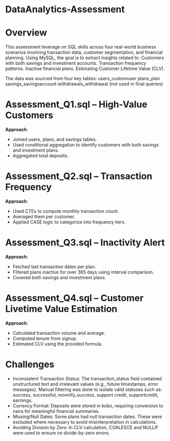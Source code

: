# DataAnalytics-Assessment

# Overview
This assessment leverage on SQL skills across four real-world business scenarios involving transaction data, customer segmentation, and financial planning.
Using MySQL, the goal is to extract insights related to:
Customers with both savings and investment accounts.
Transaction frequency patterns.
Inactive financial plans.
Estimating Customer Lifetime Value (CLV).

The data was sourced from four key tables:
users_customuser
plans_plan
savings_savingsaccount
withdrawals_withdrawal (not used in final queries)

# Assessment_Q1.sql – High-Value Customers
**Approach**: 
- Joined users, plans, and savings tables.
- Used conditional aggregation to identify customers with both savings and investment plans.
- Aggregated total deposits.


# Assessment_Q2.sql – Transaction Frequency
**Approach**:
- Used CTEs to compute monthly transaction count.
- Averaged them per customer.
- Applied CASE logic to categorize into frequency tiers.

# Assessment_Q3.sql – Inactivity Alert
**Approach**:
- Fetched last transaction dates per plan.
- Filtered plans inactive for over 365 days using interval comparison.
- Covered both savings and investment plans.

# Assessment_Q4.sql – Customer Livetime Value Estimation
**Approach**:
- Calculated transaction volume and average.
- Computed tenure from signup.
- Estimated CLV using the provided formula.

# Challenges
- Inconsistent Transaction Status: The transaction_status field contained unstructured text and irrelevant values (e.g., future timestamps, error messages). Manual filtering was done to isolate valid statuses such as: success, successful, monnify_success, support credit, supportcredit, earnings.
- Currency Format: Deposits were stored in kobo, requiring conversion to naira for meaningful financial summaries.
- Missing/Null Dates: Some plans had null transaction dates. These were excluded where necessary to avoid misinterpretation in calculations.
- Avoiding Division by Zero: In CLV calculation, COALESCE and NULLIF were used to ensure no divide-by-zero errors.

